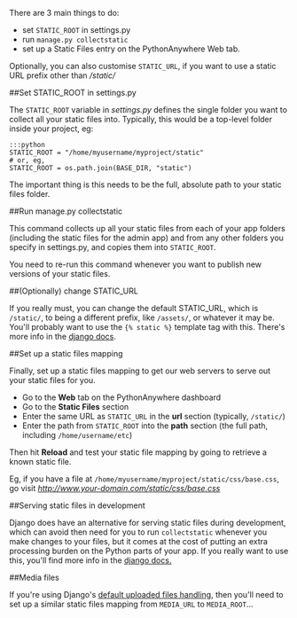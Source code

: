 
<!--
.. title: How to setup static files in Django
.. slug: DjangoStaticFiles
.. date: 2015-05-13 14:35:28 UTC+01:00
.. tags:
.. category:
.. link:
.. description:
.. type: text
-->



There are 3 main things to do:

  * set `STATIC_ROOT` in settings.py
  * run `manage.py collectstatic`
  * set up a Static Files entry on the PythonAnywhere Web tab.

Optionally, you can also customise `STATIC_URL`, if you want to use a static URL prefix other than */static/*


##Set STATIC_ROOT in settings.py


The `STATIC_ROOT` variable in *settings.py* defines the single folder you want to collect all your static files into. Typically, this would be a top-level folder inside your project, eg:

    :::python
    STATIC_ROOT = "/home/myusername/myproject/static"
    # or, eg,
    STATIC_ROOT = os.path.join(BASE_DIR, "static")


The important thing is this needs to be the full, absolute path to your static files folder.


##Run manage.py collectstatic


This command collects up all your static files from each of your app folders (including the static files for the admin app) and from any other folders you specify in settings.py, and copies them into `STATIC_ROOT`.

You need to re-run this command whenever you want to publish new versions of your static files.


##(Optionally) change STATIC_URL


If you really must, you can change the default STATIC_URL, which is `/static/`, to being a different prefix, like `/assets/`, or whatever it may be. You'll probably want to use the `{% static %}` template tag with this. There's more info in the [django docs](https://docs.djangoproject.com/en/dev/howto/static-files/).


##Set up a static files mapping


Finally, set up a static files mapping to get our web servers to serve out your static files for you.

  * Go to the **Web** tab on the PythonAnywhere dashboard
  * Go to the **Static Files** section
  * Enter the same URL as `STATIC_URL` in the **url** section (typically, `/static/`)
  * Enter the path from `STATIC_ROOT` into the **path** section (the full path, including `/home/username/etc`)

Then hit **Reload** and test your static file mapping by going to retrieve a known static file.

Eg, if you have a file at `/home/myusername/myproject/static/css/base.css`, go visit *<http://www.your-domain.com/static/css/base.css>*


##Serving static files in development


Django does have an alternative for serving static files during development, which can avoid then need for you to run `collectstatic` whenever you make changes to your files, but it comes at the cost of putting an extra processing burden on the Python parts of your app. If you really want to use this, you'll find more info in the [django docs.](https://docs.djangoproject.com/en/dev/howto/static-files/)


##Media files


If you're using Django's [default uploaded files handling](https://docs.djangoproject.com/en/dev/topics/files/), then you'll need to set up a similar static files mapping from `MEDIA_URL` to `MEDIA_ROOT`...
